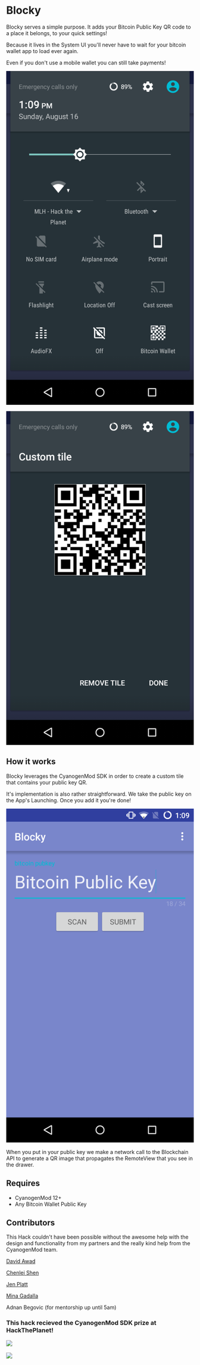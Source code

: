 # Blocky



Blocky serves a simple purpose. It adds your Bitcoin Public Key QR code to a place it belongs, to your quick settings!

Because it lives in the System UI you'll never have to wait for your bitcoin wallet app to load ever again.

Even if you don't use a mobile wallet you can still take payments!


![](screenshots/LiveTile.png)

![](screenshots/RemoteView.png)




## How it works
Blocky leverages the CyanogenMod SDK in order to create a custom tile that contains your public key QR.


It's implementation is also rather straightforward. We take the public key on the App's Launching. Once you add it you're done!

![](screenshots/MainPage.png)


When you put in your public key we make a network call to the Blockchain API to generate a QR image that propagates the RemoteView that you  see in the drawer.




## Requires
- CyanogenMod 12+
- Any Bitcoin Wallet Public Key


## Contributors
This Hack couldn't have been possible without the awesome help with the design and functionality from my partners and the really kind help from the CyanogenMod team.

[David Awad](https://github.com/DavidAwad)

[Chenlei Shen](https://github.com/chenleishen93)

[Jen Platt](https://www.linkedin.com/pub/jennifer-platt/93/a2/5a6)

[Mina Gadalla](https://github.com/monmon-2007)

Adnan Begovic (for mentorship up until 5am)



### This hack recieved the CyanogenMod SDK prize at HackThePlanet!

![](http://www.cyanogenmod.org/wp-content/uploads/2015/08/image02.jpg)

![](http://hacktheplanet.mlh.io/assets/img/hack_logo.png)

